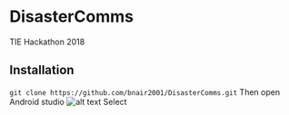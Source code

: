 # DisasterComms
TIE Hackathon 2018
## Installation 
`git clone https://github.com/bnair2001/DisasterComms.git`
Then open Android studio
![alt text](http://url/to/img.png)
Select 
